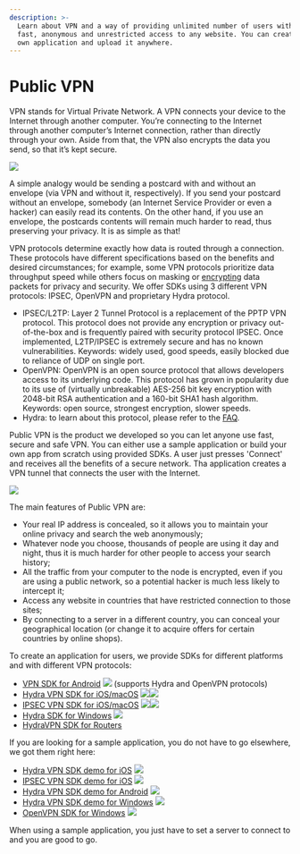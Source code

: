 ```yaml
---
description: >-
  Learn about VPN and a way of providing unlimited number of users with secure,
  fast, anonymous and unrestricted access to any website. You can create your
  own application and upload it anywhere.
---
```


# Public VPN

VPN stands for Virtual Private Network. A VPN connects your device to the Internet through another computer. You’re connecting to the Internet through another computer’s Internet connection, rather than directly through your own. Aside from that, the VPN also encrypts the data you send, so that it’s kept secure.

![](../../.gitbook/assets/vpn_works.jpg)

A simple analogy would be sending a postcard with and without an envelope \(via VPN and without it, respectively\). If you send your postcard without an envelope, somebody \(an Internet Service Provider or even a hacker\) can easily read its contents. On the other hand, if you use an envelope, the postcards contents will remain much harder to read, thus preserving your privacy. It is as simple as that!

VPN protocols determine exactly how data is routed through a connection. These protocols have different specifications based on the benefits and desired circumstances; for example, some VPN protocols prioritize data throughput speed while others focus on masking or [encrypting](https://www.netmotionsoftware.com/blog/security/data-encryption-101/) data packets for privacy and security. We offer SDKs using 3 different VPN protocols: IPSEC, OpenVPN and proprietary Hydra protocol.

* IPSEC/L2TP: Layer 2 Tunnel Protocol is a replacement of the PPTP VPN protocol. This protocol does not provide any encryption or privacy out-of-the-box and is frequently paired with security protocol IPSEC. Once implemented, L2TP/IPSEC is extremely secure and has no known vulnerabilities. Keywords: widely used, good speeds, easily blocked due to reliance of UDP on single port.
* OpenVPN: OpenVPN is an open source protocol that allows developers access to its underlying code. This protocol has grown in popularity due to its use of \(virtually unbreakable\) AES-256 bit key encryption with 2048-bit RSA authentication and a 160-bit SHA1 hash algorithm. Keywords: open source, strongest encryption, slower speeds.
* Hydra: to learn about this protocol, please refer to the [FAQ](https://support.hotspotshield.com/hc/en-us/articles/360000374343-What-s-the-protocol-used-by-Hotspot-Shield-).

Public VPN is the product we developed so you can let anyone use fast, secure and safe VPN. You can either use a sample application or build your own app from scratch using provided SDKs. A user just presses 'Connect' and receives all the benefits of a secure network. Tha application creates a VPN tunnel that connects the user with the Internet.

![](../../.gitbook/assets/vpn-client.jpg)

The main features of Public VPN are:

* Your real IP address is concealed, so it allows you to maintain your online privacy and search the web anonymously;
* Whatever node you choose, thousands of people are using it day and night, thus it is much harder for other people to access your search history;
* All the traffic from your computer to the node is encrypted, even if you are using a public network, so a potential hacker is much less likely to intercept it;
* Access any website in countries that have restricted connection to those sites;
* By connecting to a server in a different country, you can conceal your geographical location \(or change it to acquire offers for certain countries by online shops\).

To create an application for users, we provide SDKs for different platforms and with different VPN protocols: 

* [VPN SDK for Android](https://pango.gitbook.io/pango-platform/sdk/untitled) ![](../../.gitbook/assets/metronome-playstore-logo-png-clipart-thumbnail.jpg) \(supports Hydra and OpenVPN protocols\)
* [Hydra VPN SDK for iOS/macOS](https://pango.gitbook.io/pango-platform/sdk/hydra-vpn-sdk-for-ios) ![](../../.gitbook/assets/appstore-black-n-white.png)![](../../.gitbook/assets/apple-logo-computer-icons-png-favpng-wbktizskbkzbdeyzujybp9ke7.jpg) 
* [IPSEC VPN SDK for iOS/macOS](https://pango.gitbook.io/pango-platform/sdk/ipsec-vpn-sdk-for-ios-macos) ![](../../.gitbook/assets/appstore-black-n-white.png)![](../../.gitbook/assets/apple-logo-computer-icons-png-favpng-wbktizskbkzbdeyzujybp9ke7.jpg) 
* [Hydra SDK for Windows](https://pango.gitbook.io/pango-platform/sdk/hydra-sdk-for-windows) ![](../../.gitbook/assets/ms-store-black-n-white.png) 
* [HydraVPN SDK for Routers](https://pango.gitbook.io/pango-platform/sdk/hydravpn-sdk-for-routers)

If you are looking for a sample application, you do not have to go elsewhere, we got them right here:

* [Hydra VPN SDK demo for iOS](https://pango.gitbook.io/pango-platform/demo-applications/untitled) ![](../../.gitbook/assets/appstore-black-n-white.png) 
* [IPSEC VPN SDK demo for iOS](https://pango.gitbook.io/pango-platform/demo-applications/ipsec-vpn-sdk-demo-for-ios) ![](../../.gitbook/assets/appstore-black-n-white.png) 
* [Hydra VPN SDK demo for Android](https://pango.gitbook.io/pango-platform/demo-applications/anchorfree-hydra-vpn-sdk-demo-for-android) ![](../../.gitbook/assets/metronome-playstore-logo-png-clipart-thumbnail.jpg) 
* [Hydra VPN SDK demo for Windows](https://pango.gitbook.io/pango-platform/demo-applications/hydra-vpn-sdk-demo-for-windows) ![](../../.gitbook/assets/ms-store-black-n-white.png) 
* [OpenVPN SDK for Windows](https://pango.gitbook.io/pango-platform/demo-applications/openvpn-sdk-for-windows) ![](../../.gitbook/assets/ms-store-black-n-white.png) 

When using a sample application, you just have to set a server to connect to and you are good to go.


